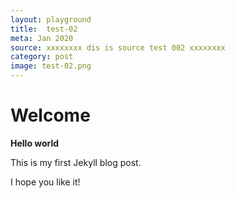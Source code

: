 ```yaml
---
layout: playground
title:  test-02
meta: Jan 2020
source: xxxxxxxx dis is source test 002 xxxxxxxx
category: post
image: test-02.png
---
```


# Welcome

**Hello world**

This is my first Jekyll blog post.

I hope you like it!





